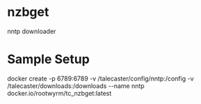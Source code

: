 # nzbget

nntp downloader

# Sample Setup
docker create -p 6789:6789 -v /talecaster/config/nntp:/config -v /talecaster/downloads:/downloads --name nntp docker.io/rootwyrm/tc_nzbget:latest

